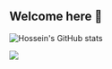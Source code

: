 ## Welcome here 👋
 

![Hossein's GitHub stats](https://github-readme-stats.vercel.app/api?username=Hosseincpl&show_icons=True&theme=dark)

<img src="https://komarev.com/ghpvc/?username=Hosseincpl&&style=flat-square" align="left" />
</div>
